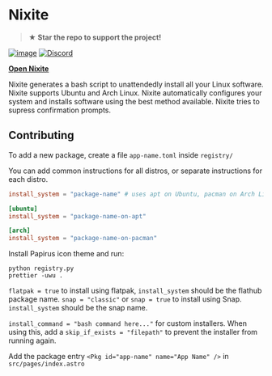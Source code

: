 # Nixite

> **★ Star the repo to support the project!**

[![image](https://img.shields.io/github/license/aspizu/nixite)](https://github.com/aspizu/tshu/blob/main/LICENSE)
[![Discord](https://img.shields.io/badge/Discord-%235865F2.svg?logo=discord&logoColor=white)](https://discord.gg/MMfMkRuhAf)

[**Open Nixite**](https://aspizu.github.io/nixite/)

Nixite generates a bash script to unattendedly install all your Linux software. Nixite supports Ubuntu and Arch Linux. Nixite automatically configures your system and installs software using the best method available. Nixite tries to supress confirmation prompts.

## Contributing

To add a new package, create a file `app-name.toml` inside `registry/`

You can add common instructions for all distros, or separate instructions for each distro.

```toml
install_system = "package-name" # uses apt on Ubuntu, pacman on Arch Linux
```

```toml
[ubuntu]
install_system = "package-name-on-apt"

[arch]
install_system = "package-name-on-pacman"
```

Install Papirus icon theme and run:

```shell
python registry.py
prettier -uwu .
```

`flatpak = true` to install using flatpak, `install_system` should be the flathub package name.
`snap = "classic"` or `snap = true` to install using Snap. `install_system` should be the snap name.

`install_command = "bash command here..."` for custom installers.
When using this, add a `skip_if_exists = "filepath"` to prevent the installer from running again.

Add the package entry `<Pkg id="app-name" name="App Name" />` in `src/pages/index.astro`
